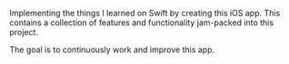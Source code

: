 Implementing the things I learned on Swift by creating this iOS app.
This contains a collection of features and functionality jam-packed into this project.

The goal is to continuously work and improve this app.